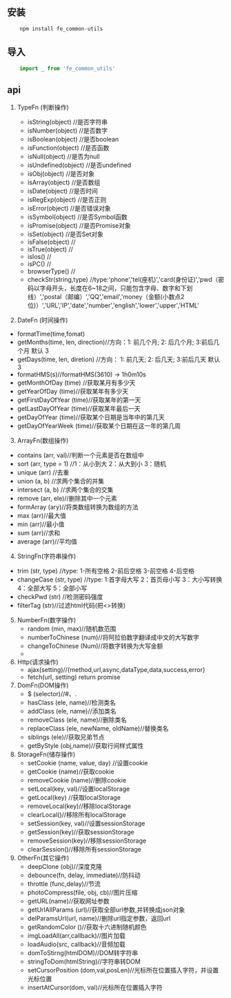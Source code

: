 ## 安装
```javascript
    npm install fe_common-utils
```
## 导入
```javascript
    import _ from 'fe_common_utils'
```
## api

 1. TypeFn (判断操作)
    - isString(object) //是否字符串
    - isNumber(object) //是否数字
    - isBoolean(object) //是否boolean
    - isFunction(object) //是否函数
    - isNull(object) //是否为null
    - isUndefined(object) //是否undefined
    - isObj(object) //是否对象
    - isArray(object) //是否数组
    - isDate(object) //是否时间
    - isRegExp(object) //是否正则
    - isError(object) //是否错误对象
    - isSymbol(object) //是否Symbol函数
    - isPromise(object) //是否Promise对象
    - isSet(object) //是否Set对象
    - isFalse(object) //
    - isTrue(object) //
    - isIos() //
    - isPC() //
    - browserType() //
    - checkStr(string,type) //type:'phone','tel(座机)','card(身份证)','pwd（密码以字母开头，长度在6~18之间，只能包含字母、数字和下划线）','postal（邮编）','QQ','email','money（金额(小数点2位)）','URL','IP','date','number','english','lower','upper','HTML'


 2. DateFn (时间操作)
   - formatTime(time,fomat)
   - getMonths(time, len, direction)//方向：1: 前几个月;  2: 后几个月;  3:前后几个月  默认 3
   - getDays(time, len, diretion) //方向： 1: 前几天;  2: 后几天;  3:前后几天  默认 3
   - formatHMS(s)//formatHMS(3610)  -> 1h0m10s
   - getMonthOfDay (time) //获取某月有多少天
   - getYearOfDay (time)//获取某年有多少天
   - getFirstDayOfYear (time)//获取某年的第一天
   - getLastDayOfYear (time)//获取某年最后一天
   - getDayOfYear (time)//获取某个日期是当年中的第几天
   - getDayOfYearWeek (time)//获取某个日期在这一年的第几周
 3. ArrayFn(数组操作)
   - contains (arr, val)//判断一个元素是否在数组中
   - sort (arr, type = 1) //1：从小到大   2：从大到小   3：随机
   - unique (arr) //去重
   - union (a, b) //求两个集合的并集
   - intersect (a, b) //求两个集合的交集
   - remove (arr, ele)//删除其中一个元素
   - formArray (ary)//将类数组转换为数组的方法
   - max (arr)//最大值
   - min (arr)//最小值
   - sum (arr)//求和
   - average (arr)//平均值
 4. StringFn(字符串操作)
   - trim (str, type) //type:  1-所有空格  2-前后空格  3-前空格 4-后空格
   - changeCase (str, type) //type:  1:首字母大写  2：首页母小写  3：大小写转换  4：全部大写  5：全部小写
   - checkPwd (str) //检测密码强度
   - filterTag (str)//过滤html代码(把<>转换)
 5. NumberFn(数字操作)
    - random (min, max)//随机数范围
    - numberToChinese (num)//将阿拉伯数字翻译成中文的大写数字
    - changeToChinese (Num)//将数字转换为大写金额
    - 
 6. Http(请求操作)
    - ajax(setting)//{method,url,async,dataType,data,success,error}
    - fetch(url, setting) return promise
 7. DomFn(DOM操作)
    - $ (selector)//#、.
    - hasClass (ele, name)//检测类名
    - addClass (ele, name)//添加类名
    - removeClass (ele, name)//删除类名
    - replaceClass (ele, newName, oldName)//替换类名
    - siblings (ele)//获取兄弟节点
    - getByStyle (obj,name)//获取行间样式属性
 8. StorageFn(储存操作)
    - setCookie (name, value, day) //设置cookie
    - getCookie (name)//获取cookie
    - removeCookie (name)//删除cookie
    - setLocal(key, val)//设置localStorage
    - getLocal(key) //获取localStorage
    - removeLocal(key)//移除localStorage
    - clearLocal()//移除所有localStorage
    - setSession(key, val)//设置sessionStorage
    - getSession(key)//获取sessionStorage
    - removeSession(key)//移除sessionStorage
    - clearSession()//移除所有sessionStorage
 9. OtherFn(其它操作)
    - deepClone (obj)//深度克隆
    - debounce(fn, delay, immediate)//防抖动
    - throttle (func,delay)//节流
    - photoCompress(file, obj, cb)//图片压缩
    - getURL(name)//获取网址参数
    - getUrlAllParams (url)//获取全部url参数,并转换成json对象
    - delParamsUrl(url, name)//删除url指定参数，返回url
    - getRandomColor ()//获取十六进制随机颜色
    - imgLoadAll(arr,callback)//图片加载
    - loadAudio(src, callback)//音频加载
    - domToStirng(htmlDOM)//DOM转字符串
    - stringToDom(htmlString)//字符串转DOM
    - setCursorPosition (dom,val,posLen)//光标所在位置插入字符，并设置光标位置
    -  insertAtCursor(dom, val)//光标所在位置插入字符
    
    
